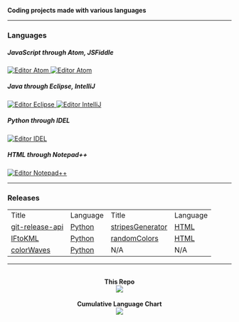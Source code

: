 <meta charset="UTF-8">
<link rel="shortcut icon" type="image/jpg" href="https://emojipedia-us.s3.dualstack.us-west-1.amazonaws.com/thumbs/120/microsoft/209/scroll_1f4dc.png"/>

<b>Coding projects made with various languages </b>

<hr/>

<h3>Languages</h3>

<h5>JavaScript through Atom, JSFiddle</h5>

<a href="https://atom.io/">
<img src="https://img.shields.io/badge/Editor-Atom-informational?style=flat&logo=atom&logoColor=white&color=111111" alt="Editor Atom">
</a>
  
<a href="http://jsfiddle.net/">
<img src="https://img.shields.io/badge/Editor-JSFiddle-informational?style=flat&logo=jsfiddle&logoColor=white&color=111111" alt="Editor Atom">
</a>

<h5>Java through Eclipse, IntelliJ</h5>

<a href="https://www.eclipse.org/downloads/packages/release/2020-03/r">
<img src="https://img.shields.io/badge/Editor-Eclipse-informational?style=flat&logo=eclipse-ide&logoColor=white&color=111111" alt="Editor Eclipse" />
</a>

<a href="https://www.jetbrains.com/idea/download/">
<img src="https://img.shields.io/badge/Editor-IntelliJ-informational?style=flat&logo=intellij-idea&logoColor=white&color=111111" alt="Editor IntelliJ" />
</a>

<h5>Python through IDEL</h5>

<a href="https://www.python.org/downloads/">
<img src="https://img.shields.io/badge/Editor-IDEL-informational?style=flat&logo=python&logoColor=white&color=111111" alt="Editor IDEL" />
</a>

<h5>HTML through Notepad++</h5>

<a href="https://notepad-plus-plus.org/downloads/">
<img src="https://img.shields.io/badge/Editor-Notepad++-informational?style=flat&logo=notepadplusplus&logoColor=white&color=111111" alt="Editor Notepad++" />
</a>

<hr/>

<h3>Releases</h3>
<table>
	<tr> <!-- Row -->
		<td>Title</td> <!-- Column -->
		<td>Language</td>
		<td>Title</td>
		<td>Language</td>
	</tr>
	<tr>
		<td><a href="https://github.com/ChauhanSai/Script-Projects/releases/tag/r1">git-release-api</a></td>
		<td><a href="https://github.com/ChauhanSai/Script-Projects/releases/download/r1/git-release-api.zip">Python</a></td>
		<td><a href="https://github.com/ChauhanSai/Script-Projects/releases/tag/r2">stripesGenerator</a></td>
		<td><a href="https://chauhansai.github.io/Script-Projects/HTML/stripesGenerator/stripesGenerator.html">HTML</a></td>
	</tr>
	<tr>
		<td><a href="https://github.com/ChauhanSai/Script-Projects/releases/tag/r3">IFtoKML</a></td>
		<td><a href="https://github.com/ChauhanSai/Script-Projects/releases/download/r3/IFtoKML.zip">Python</a></td>
		<td><a href="https://github.com/ChauhanSai/Script-Projects/releases/tag/r4">randomColors</a></td>
		<td><a href="https://chauhansai.github.io/Script-Projects/HTML/randomColors/randomColors.html">HTML</a></td>
	</tr>
	<tr>
		<td><a href="https://github.com/ChauhanSai/Script-Projects/releases/tag/r5">colorWaves</a></td>
		<td><a href="https://github.com/ChauhanSai/Script-Projects/releases/download/r5/colorWaves.zip">Python</a></td>
		<td><a>N/A</a></td>
		<td>N/A</td>
	</tr>
</table>

<hr/>

<p align="center">
  <br>
  <b>This Repo</b>
  <br>
  <a href="https://github.com/ChauhanSai/Script-Projects">
  <img align="center" src="https://github-readme-stats.vercel.app/api/pin/?username=ChauhanSai&repo=Script-Projects&title_color=ffffff&text_color=ffffff&icon_color=ffffff&bg_color=1d1f21" />
  </a>
  <br>
  <br>
  <b>Cumulative Language Chart</b>
  <br>
  <a href="https://github.com/ChauhanSai">
  <img align="center" src="https://github-readme-stats.vercel.app/api/top-langs/?username=ChauhanSai&title_color=ffffff&text_color=c9cacc&icon_color=ffffff&bg_color=1d1f21&langs_count=3" />
  </a>
